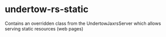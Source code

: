 # undertow-rs-static
Contains an overridden class from the UndertowJaxrsServer which allows serving static resources (web pages)
